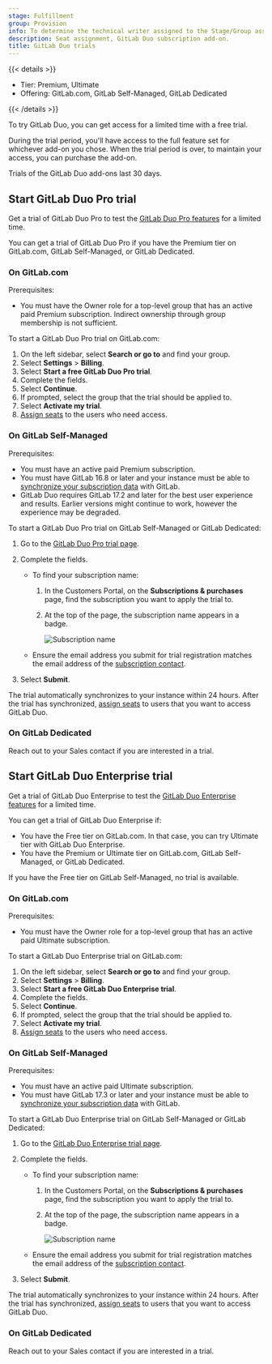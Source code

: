 ```yaml
---
stage: Fulfillment
group: Provision
info: To determine the technical writer assigned to the Stage/Group associated with this page, see https://handbook.gitlab.com/handbook/product/ux/technical-writing/#assignments
description: Seat assignment, GitLab Duo subscription add-on.
title: GitLab Duo trials
---
```


{{< details >}}

- Tier: Premium, Ultimate
- Offering: GitLab.com, GitLab Self-Managed, GitLab Dedicated

{{< /details >}}

To try GitLab Duo, you can get access for a limited time with a free trial.

During the trial period, you'll have access to the full feature set for whichever add-on you chose.
When the trial period is over, to maintain your access, you can purchase the add-on.

Trials of the GitLab Duo add-ons last 30 days.

## Start GitLab Duo Pro trial

Get a trial of GitLab Duo Pro to test the [GitLab Duo Pro features](../user/gitlab_duo/feature_summary.md)
for a limited time.

You can get a trial of GitLab Duo Pro if you have the Premium tier on GitLab.com, GitLab Self-Managed, or GitLab Dedicated.

### On GitLab.com

Prerequisites:

- You must have the Owner role for a top-level group that has an active paid Premium subscription. Indirect ownership through group membership is not sufficient.

To start a GitLab Duo Pro trial on GitLab.com:

1. On the left sidebar, select **Search or go to** and find your group.
1. Select **Settings** > **Billing**.
1. Select **Start a free GitLab Duo Pro trial**.
1. Complete the fields.
1. Select **Continue**.
1. If prompted, select the group that the trial should be applied to.
1. Select **Activate my trial**.
1. [Assign seats](subscription-add-ons.md#assign-gitlab-duo-seats) to the users who need access.

### On GitLab Self-Managed

Prerequisites:

- You must have an active paid Premium subscription.
- You must have GitLab 16.8 or later and your instance must be able to [synchronize your subscription data](manage_subscription.md#subscription-data-synchronization) with GitLab.
- GitLab Duo requires GitLab 17.2 and later for the best user experience and results. Earlier versions might continue to work, however the experience may be degraded.

To start a GitLab Duo Pro trial on GitLab Self-Managed or GitLab Dedicated:

1. Go to the [GitLab Duo Pro trial page](https://about.gitlab.com/solutions/gitlab-duo-pro/sales/?toggle=gitlab-duo-pro).
1. Complete the fields.

   - To find your subscription name:
     1. In the Customers Portal, on the **Subscriptions & purchases** page, find the subscription you want to apply the trial to.
     1. At the top of the page, the subscription name appears in a badge.

        ![Subscription name](img/subscription_name_v17_0.png)
   - Ensure the email address you submit for trial registration matches the email address of the [subscription contact](billing_account.md#change-your-subscription-contact).
1. Select **Submit**.

The trial automatically synchronizes to your instance within 24 hours. After the trial has synchronized, [assign seats](subscription-add-ons.md#assign-gitlab-duo-seats) to users that you want to access GitLab Duo.

### On GitLab Dedicated

Reach out to your Sales contact if you are interested in a trial.

## Start GitLab Duo Enterprise trial

Get a trial of GitLab Duo Enterprise to test the [GitLab Duo Enterprise features](../user/gitlab_duo/feature_summary.md)
for a limited time.

You can get a trial of GitLab Duo Enterprise if:

- You have the Free tier on GitLab.com. In that case, you can try Ultimate tier with GitLab Duo Enterprise.
- You have the Premium or Ultimate tier on GitLab.com, GitLab Self-Managed, or GitLab Dedicated.

If you have the Free tier on GitLab Self-Managed, no trial is available.

### On GitLab.com

Prerequisites:

- You must have the Owner role for a top-level group that has an active paid Ultimate subscription.

To start a GitLab Duo Enterprise trial on GitLab.com:

1. On the left sidebar, select **Search or go to** and find your group.
1. Select **Settings** > **Billing**.
1. Select **Start a free GitLab Duo Enterprise trial**.
1. Complete the fields.
1. Select **Continue**.
1. If prompted, select the group that the trial should be applied to.
1. Select **Activate my trial**.
1. [Assign seats](subscription-add-ons.md#assign-gitlab-duo-seats) to the users who need access.

### On GitLab Self-Managed

Prerequisites:

- You must have an active paid Ultimate subscription.
- You must have GitLab 17.3 or later and your instance must be able to [synchronize your subscription data](manage_subscription.md#subscription-data-synchronization) with GitLab.

To start a GitLab Duo Enterprise trial on GitLab Self-Managed or GitLab Dedicated:

1. Go to the [GitLab Duo Enterprise trial page](https://about.gitlab.com/solutions/gitlab-duo-pro/sales/?toggle=gitlab-duo-enterprise).
1. Complete the fields.

   - To find your subscription name:
     1. In the Customers Portal, on the **Subscriptions & purchases** page, find the subscription you want to apply the trial to.
     1. At the top of the page, the subscription name appears in a badge.

        ![Subscription name](img/subscription_name_v17_0.png)
   - Ensure the email address you submit for trial registration matches the email address of the [subscription contact](billing_account.md#change-your-subscription-contact).
1. Select **Submit**.

The trial automatically synchronizes to your instance within 24 hours. After the trial has synchronized, [assign seats](subscription-add-ons.md#assign-gitlab-duo-seats) to users that you want to access GitLab Duo.

### On GitLab Dedicated

Reach out to your Sales contact if you are interested in a trial.
